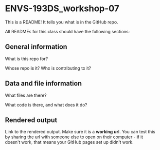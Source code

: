 # ENVS-193DS_workshop-07

This is a README! It tells you what is in the GitHub repo.

All READMEs for this class should have the following sections:

## General information

What is this repo for?

Whose repo is it? Who is contributing to it?

## Data and file information

What files are there?

What code is there, and what does it do?

## Rendered output

Link to the rendered output. Make sure it is a **working url**. You can test this by sharing the url with someone else to open on their computer - if it doesn't work, that means your GitHub pages set up didn't work.